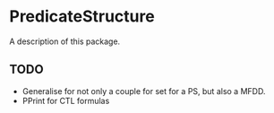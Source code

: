 # PredicateStructure

A description of this package.

## TODO

- Generalise for not only a couple for set for a PS, but also a MFDD.
- PPrint for CTL formulas

